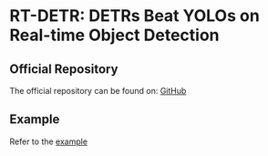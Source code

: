 # RT-DETR: DETRs Beat YOLOs on Real-time Object Detection

## Official Repository

The official repository can be found on: [GitHub](https://github.com/lyuwenyu/RT-DETR)

## Example

Refer to the [example](../../../examples/rtdetr)
